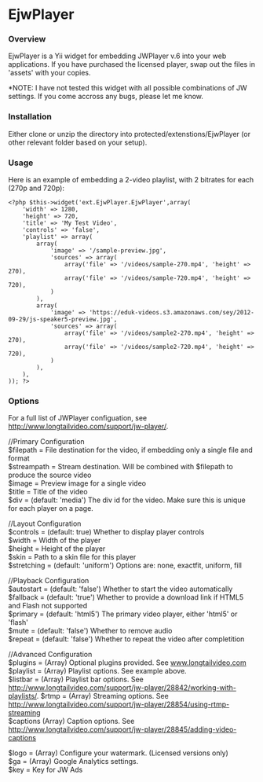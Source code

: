 # EjwPlayer

### Overview

EjwPlayer is a Yii widget for embedding JWPlayer v.6 into your web applications. 
If you have purchased the licensed player, swap out the files in 'assets' with your copies.

*NOTE: I have not tested this widget with all possible combinations of JW settings. If you come accross 
any bugs, please let me know.

### Installation

Either clone or unzip the directory into protected/extenstions/EjwPlayer  (or other relevant folder based on your setup).

### Usage

Here is an example of embedding a 2-video playlist, with 2 bitrates for each (270p and 720p):

	<?php $this->widget('ext.EjwPlayer.EjwPlayer',array(
		'width' => 1280,
		'height' => 720,
		'title' => 'My Test Video',
		'controls' => 'false',
		'playlist' => array(
			array(
				'image' => '/sample-preview.jpg',
				'sources' => array(
					array('file' => '/videos/sample-270.mp4', 'height' => 270),
					array('file' => '/videos/sample-720.mp4', 'height' => 720),
				)
			),
			array(
				'image' => 'https://eduk-videos.s3.amazonaws.com/sey/2012-09-29/js-speaker5-preview.jpg',
				'sources' => array(
					array('file' => '/videos/sample2-270.mp4', 'height' => 270),
					array('file' => '/videos/sample2-720.mp4', 'height' => 720),
				)
			),
		),
	)); ?>

### Options 

For a full list of JWPlayer configuation, see http://www.longtailvideo.com/support/jw-player/.

//Primary Configuration  
$filepath = File destination for the video, if embedding only a single file and format  
$streampath = Stream destination. Will be combined with $filepath to produce the source video  
$image = Preview image for a single video  
$title = Title of the video  
$div = (default: 'media') The div id for the video. Make sure this is unique for each player on a page.  
	
//Layout Configuration  
$controls = (default: true) Whether to display player controls  
$width = Width of the player  
$height = Height of the player  
$skin = Path to a skin file for this player  
$stretching = (default: 'uniform') Options are: none, exactfit, uniform, fill  
	
//Playback Configuration  
$autostart = (default: 'false') Whether to start the video automatically  
$fallback = (default: 'true') Whether to provide a download link if HTML5 and Flash not supported  
$primary = (default: 'html5') The primary video player, either 'html5' or 'flash'  
$mute = (default: 'false') Whether to remove audio  
$repeat = (default: 'false') Whether to repeat the video after completition  
	
//Advanced Configuration  
$plugins = (Array) Optional plugins provided. See www.longtailvideo.com  
$playlist = (Array) Playlist options. See example above.  
$listbar = (Array) Playlist bar options. See http://www.longtailvideo.com/support/jw-player/28842/working-with-playlists/.
$rtmp = (Array) Streaming options. See http://www.longtailvideo.com/support/jw-player/28854/using-rtmp-streaming  
$captions (Array) Caption options. See http://www.longtailvideo.com/support/jw-player/28845/adding-video-captions  
	
$logo = (Array) Configure your watermark. (Licensed versions only)  
$ga = (Array) Google Analytics settings.  
$key = Key for JW Ads  